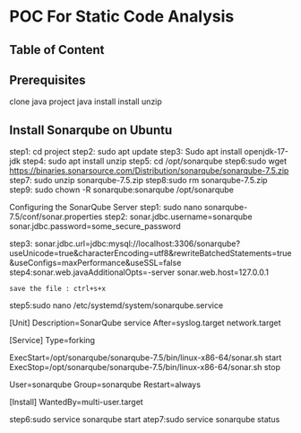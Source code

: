 # POC For Static Code Analysis 

## Table of Content 

## Prerequisites 
clone java project 
java install 
install unzip

## Install Sonarqube on Ubuntu 

step1: cd project 
step2: sudo apt update 
step3: Sudo apt install openjdk-17-jdk 
step4: sudo apt install unzip 
step5: cd /opt/sonarqube
step6:sudo wget https://binaries.sonarsource.com/Distribution/sonarqube/sonarqube-7.5.zip
step7: sudo unzip sonarqube-7.5.zip
step8:sudo rm sonarqube-7.5.zip
step9: sudo chown -R sonarqube:sonarqube /opt/sonarqube

 Configuring the SonarQube Server
 step1: sudo nano sonarqube-7.5/conf/sonar.properties
 step2: sonar.jdbc.username=sonarqube
    sonar.jdbc.password=some_secure_password

step3: sonar.jdbc.url=jdbc:mysql://localhost:3306/sonarqube?useUnicode=true&characterEncoding=utf8&rewriteBatchedStatements=true&useConfigs=maxPerformance&useSSL=false
step4:sonar.web.javaAdditionalOpts=-server
    sonar.web.host=127.0.0.1

    save the file : ctrl+s+x 

    

step5:sudo nano /etc/systemd/system/sonarqube.service

[Unit]
Description=SonarQube service
After=syslog.target network.target

[Service]
Type=forking

ExecStart=/opt/sonarqube/sonarqube-7.5/bin/linux-x86-64/sonar.sh start
ExecStop=/opt/sonarqube/sonarqube-7.5/bin/linux-x86-64/sonar.sh stop

User=sonarqube
Group=sonarqube
Restart=always

[Install]
WantedBy=multi-user.target


step6:sudo service sonarqube start
atep7:sudo service sonarqube status


